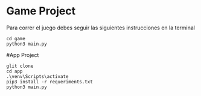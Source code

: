# Game Project

Para correr el juego debes seguir las siguientes instrucciones en la terminal
```
cd game
python3 main.py
```

#App Project
```
glit clone
cd app
.\venv\Scripts\activate
pip3 install -r requeriments.txt
python3 main.py
```